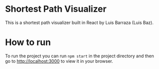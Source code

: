 # Shortest Path Visualizer

This is a shortest path visualizer built in React by Luis Barraza (Luis Baz).

# How to run
To run the project you can run `npm start` in the project directory and then go to [http://localhost:3000](http://localhost:3000) to view it in your browser.

